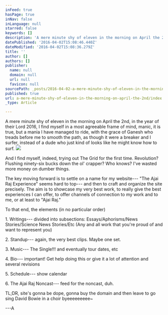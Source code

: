 ```yaml
---
inFeed: true
hasPage: true
inNav: false
inLanguage: null
starred: false
keywords: []
description: 'A mere minute shy of eleven in the morning on April the 2nd, in the year of their Lord 2016, I find myself in a most agreeable frame of mind, manic, it is true, but a mania I have managed to ride, with the grace of Ganesh who treads before me to smooth the path, as though it were a breaker and I surfer, instead of a dude who just kind of looks like he might know how to surf.'
datePublished: '2016-04-02T15:08:46.440Z'
dateModified: '2016-04-02T15:08:36.279Z'
title: ''
author: []
authors: []
publisher:
  name: null
  domain: null
  url: null
  favicon: null
sourcePath: _posts/2016-04-02-a-mere-minute-shy-of-eleven-in-the-morning-on-april-the-2nd.md
published: true
url: a-mere-minute-shy-of-eleven-in-the-morning-on-april-the-2nd/index.html
_type: Article

---
```

A mere minute shy of eleven in the morning on April the 2nd, in the year of their Lord 2016, I find myself in a most agreeable frame of mind, manic, it is true, but a mania I have managed to ride, with the grace of Ganesh who treads before me to smooth the path, as though it were a breaker and I surfer, instead of a dude who just kind of looks like he might know how to surf.
![](https://the-grid-user-content.s3-us-west-2.amazonaws.com/cd5e157b-7403-40c5-8dc1-8a9d16c3b367.jpg)

And I find myself, indeed, trying out The Grid for the first time. Revolution? Flushing ninety-six bucks down the ol' crapper? Who knows? I've wasted more money on dumber things. 

The key moving forward is to settle on a name for my website--- "The Ajai Raj Experience" seems hard to top--- and then to craft and organize the site precisely. The aim is to showcase my very best work, to really give the best experiences I can offer, to offer channels of connection to my work and to me, or at least to "Ajai Raj." 

To that end, the elements (in no particular order)

1\. Writings--- divided into subsections: Essays/Aphorisms/News Stories/Science News Stories/Etc (Any and all work that you're proud of and want to represent you)

2\. Standup--- again, the very best clips. Maybe one set.

3\. Music--- The Single!!! and eventually tour dates, etc

4\. Bio--- important! Get help doing this or give it a lot of attention and several revisions

5\. Schedule--- show calendar

6\. The Ajai Raj Noncast--- feed for the noncast, duh.

TL;DR, site's gonna be dope, gonna buy the domain and then leave to go sing David Bowie in a choir byeeeeeeeee~

---A
